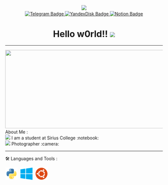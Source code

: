 <div id="header" align="center">
  <img src="https://media3.giphy.com/media/NjJjBTqrMODlLgeYqr/200w.webp" wildth="100"/>
 </div>
 <div id="badges" align="center">
  <a href="https://t.me/kompukternaya">
    <img src="https://img.shields.io/badge/Telegram-blue?style=for-the-badge&logo=telegram&logoColor=white" alt="Telegram Badge"/>
  </a>
  <a href="https://disk.yandex.ru/d/LJbaI14f7cS-KQ">
    <img src="https://img.shields.io/badge/YandexDisk-red?style=for-the-badge&logoColor=white" alt="YandexDisk Badge"/>
  </a>
  <a href="https://glass-tourmaline-a27.notion.site/da621ee04a534c08a2dc407a11cbcbe2">
    <img src="https://img.shields.io/badge/Notion-grey?style=for-the-badge&logo=notion&logoColor=white" alt="Notion Badge"/>
  </a>
  </div>
<h1 align="center">
  Hello w0rld!!
  <img src="https://media4.giphy.com/media/PlEZr62TLXHrpm2clq/200w.webp" width="50px"/>
</h1>

---

<div align="center">
  <img src="https://media3.giphy.com/media/v1.Y2lkPTc5MGI3NjExNTRkMTM2NDZlNTdmNjA4NWY5MDM4MDAxZTViMGFmNTUxZTdjYTIwNCZlcD12MV9pbnRlcm5hbF9naWZzX2dpZklkJmN0PWc/l49Fi5qJQ2SIfDoEU/giphy.gif" width="600px" height="250px"/>
</div>
  About Me :
<div display: inline;>
  <img src="https://media2.giphy.com/media/v8jUfaclrsG9x8At9Z/giphy.gif?cid=ecf05e471q9kek6gxfmpv2kihcqiab97plgt0sxf4aano867&rid=giphy.gif&ct=g" width="40px" >
  I am a student at Sirius College :notebook:
 </div>
 <div display: inline;>
  <img src="https://i.giphy.com/media/2xnO6tTIYYFE2j3IqQ/giphy.webp" width="40px"/>
  Photographer :camera:
 </div>

---

:hammer_and_wrench: Languages and Tools :
<div>
  <img src="https://raw.githubusercontent.com/devicons/devicon/1119b9f84c0290e0f0b38982099a2bd027a48bf1/icons/python/python-original.svg" title="Python" alt="Python" width="40" height="40"/>&nbsp;
  <img src="https://raw.githubusercontent.com/devicons/devicon/1119b9f84c0290e0f0b38982099a2bd027a48bf1/icons/windows8/windows8-original.svg" title="Windows" alt="Windows" width="40" height="40"/>&nbsp;
  <img src="https://raw.githubusercontent.com/devicons/devicon/1119b9f84c0290e0f0b38982099a2bd027a48bf1/icons/ubuntu/ubuntu-plain.svg" title="Ubuntu" alt="Ubuntu" width="40" height="40"/>&nbsp;
